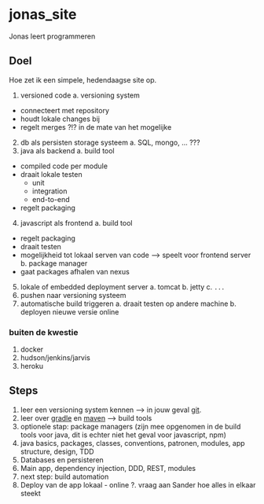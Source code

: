 # jonas_site
Jonas leert programmeren

## Doel
Hoe zet ik een simpele, hedendaagse site op.

1. versioned code
 a. versioning system
  - connecteert met repository
  - houdt lokale changes bij
  - regelt merges ?!? in de mate van het mogelijke
2. db als persisten storage systeem
 a. SQL, mongo, ...  ???
3. java als backend
 a. build tool
  - compiled code per module
  - draait lokale testen
    - unit
    - integration
    - end-to-end
  - regelt packaging
4. javascript als frontend
 a. build tool
  - regelt packaging
  - draait testen
  - mogelijkheid tot lokaal serven van code --> speelt voor frontend server
 b. package manager
  -  gaat packages afhalen van nexus
5. lokale of embedded deployment server
  a. tomcat
  b. jetty
  c. `...`
6. pushen naar versioning systeem
7. automatische build triggeren
 a. draait testen op andere machine
 b. deployen nieuwe versie online

### buiten de kwestie
1. docker
2. hudson/jenkins/jarvis
3. heroku

## Steps
1. leer een versioning system kennen --> in jouw geval [git](https://git-scm.com/ "git website").
2. leer over [gradle](https://gradle.org/) en [maven](https://maven.apache.org/) --> build tools
3. optionele stap: package managers (zijn mee opgenomen in de build tools voor java, dit is echter niet het geval voor javascript, npm)
4. java basics, packages, classes, conventions, patronen, modules, app structure, design, TDD
5. Databases en persisteren
6. Main app, dependency injection, DDD, REST, modules
7. next step: build automation
8. Deploy van de app lokaal - online
?. vraag aan Sander hoe alles in elkaar steekt
